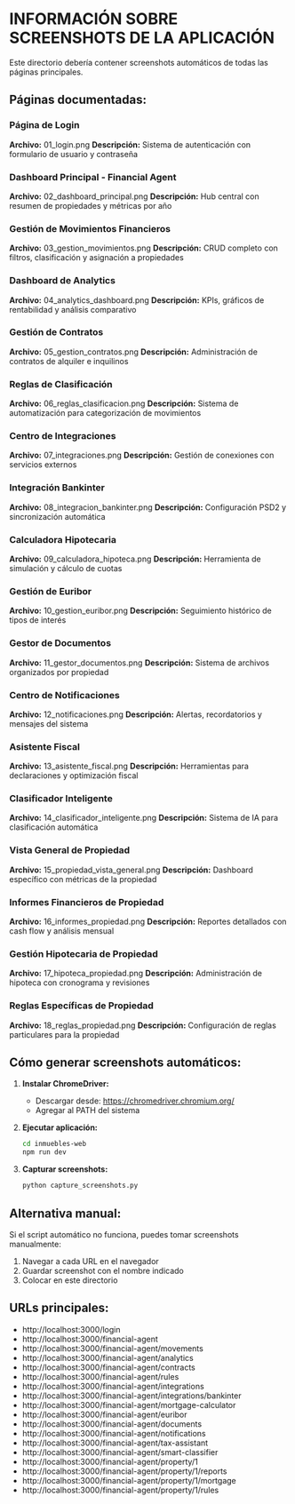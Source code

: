 # INFORMACIÓN SOBRE SCREENSHOTS DE LA APLICACIÓN

Este directorio debería contener screenshots automáticos de todas las páginas principales.

## Páginas documentadas:

### Página de Login
**Archivo:** 01_login.png
**Descripción:** Sistema de autenticación con formulario de usuario y contraseña

### Dashboard Principal - Financial Agent
**Archivo:** 02_dashboard_principal.png
**Descripción:** Hub central con resumen de propiedades y métricas por año

### Gestión de Movimientos Financieros
**Archivo:** 03_gestion_movimientos.png
**Descripción:** CRUD completo con filtros, clasificación y asignación a propiedades

### Dashboard de Analytics
**Archivo:** 04_analytics_dashboard.png
**Descripción:** KPIs, gráficos de rentabilidad y análisis comparativo

### Gestión de Contratos
**Archivo:** 05_gestion_contratos.png
**Descripción:** Administración de contratos de alquiler e inquilinos

### Reglas de Clasificación
**Archivo:** 06_reglas_clasificacion.png
**Descripción:** Sistema de automatización para categorización de movimientos

### Centro de Integraciones
**Archivo:** 07_integraciones.png
**Descripción:** Gestión de conexiones con servicios externos

### Integración Bankinter
**Archivo:** 08_integracion_bankinter.png
**Descripción:** Configuración PSD2 y sincronización automática

### Calculadora Hipotecaria
**Archivo:** 09_calculadora_hipoteca.png
**Descripción:** Herramienta de simulación y cálculo de cuotas

### Gestión de Euribor
**Archivo:** 10_gestion_euribor.png
**Descripción:** Seguimiento histórico de tipos de interés

### Gestor de Documentos
**Archivo:** 11_gestor_documentos.png
**Descripción:** Sistema de archivos organizados por propiedad

### Centro de Notificaciones
**Archivo:** 12_notificaciones.png
**Descripción:** Alertas, recordatorios y mensajes del sistema

### Asistente Fiscal
**Archivo:** 13_asistente_fiscal.png
**Descripción:** Herramientas para declaraciones y optimización fiscal

### Clasificador Inteligente
**Archivo:** 14_clasificador_inteligente.png
**Descripción:** Sistema de IA para clasificación automática

### Vista General de Propiedad
**Archivo:** 15_propiedad_vista_general.png
**Descripción:** Dashboard específico con métricas de la propiedad

### Informes Financieros de Propiedad
**Archivo:** 16_informes_propiedad.png
**Descripción:** Reportes detallados con cash flow y análisis mensual

### Gestión Hipotecaria de Propiedad
**Archivo:** 17_hipoteca_propiedad.png
**Descripción:** Administración de hipoteca con cronograma y revisiones

### Reglas Específicas de Propiedad
**Archivo:** 18_reglas_propiedad.png
**Descripción:** Configuración de reglas particulares para la propiedad


## Cómo generar screenshots automáticos:

1. **Instalar ChromeDriver:**
   - Descargar desde: https://chromedriver.chromium.org/
   - Agregar al PATH del sistema

2. **Ejecutar aplicación:**
   ```bash
   cd inmuebles-web
   npm run dev
   ```

3. **Capturar screenshots:**
   ```bash
   python capture_screenshots.py
   ```

## Alternativa manual:

Si el script automático no funciona, puedes tomar screenshots manualmente:
1. Navegar a cada URL en el navegador
2. Guardar screenshot con el nombre indicado
3. Colocar en este directorio

## URLs principales:

- http://localhost:3000/login
- http://localhost:3000/financial-agent
- http://localhost:3000/financial-agent/movements
- http://localhost:3000/financial-agent/analytics
- http://localhost:3000/financial-agent/contracts
- http://localhost:3000/financial-agent/rules
- http://localhost:3000/financial-agent/integrations
- http://localhost:3000/financial-agent/integrations/bankinter
- http://localhost:3000/financial-agent/mortgage-calculator
- http://localhost:3000/financial-agent/euribor
- http://localhost:3000/financial-agent/documents
- http://localhost:3000/financial-agent/notifications
- http://localhost:3000/financial-agent/tax-assistant
- http://localhost:3000/financial-agent/smart-classifier
- http://localhost:3000/financial-agent/property/1
- http://localhost:3000/financial-agent/property/1/reports
- http://localhost:3000/financial-agent/property/1/mortgage
- http://localhost:3000/financial-agent/property/1/rules
